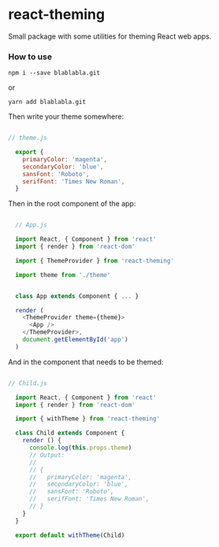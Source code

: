 # react-theming

Small package with some utilities for theming React web apps.

### How to use
`npm i --save blablabla.git`

or

`yarn add blablabla.git`

Then write your theme somewhere:

``` js

// theme.js

  export {
    primaryColor: 'magenta',
    secondaryColor: 'blue',
    sansFont: 'Roboto',
    serifFont: 'Times New Roman',
  }

```

Then in the root component of the app:

``` js

  // App.js

  import React, { Component } from 'react'
  import { render } from 'react-dom'

  import { ThemeProvider } from 'react-theming'

  import theme from './theme'


  class App extends Component { ... }

  render (
    <ThemeProvider theme={theme}>
      <App />
    </ThemeProvider>,
    document.getElementById('app')
  )

```

And in the component that needs to be themed:

``` js

// Child.js

  import React, { Component } from 'react'
  import { render } from 'react-dom'

  import { withTheme } from 'react-theming'

  class Child extends Component {
    render () {
      console.log(this.props.theme)
      // Output:
      //
      // {
      //   primaryColor: 'magenta',
      //   secondaryColor: 'blue',
      //   sansFont: 'Roboto',
      //   serifFont: 'Times New Roman',
      // }
    }
  }

  export default withTheme(Child)

```
